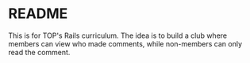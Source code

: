 # README

This is for TOP's Rails curriculum. The idea is to build a club where members can view who made comments, while non-members can only read the comment.